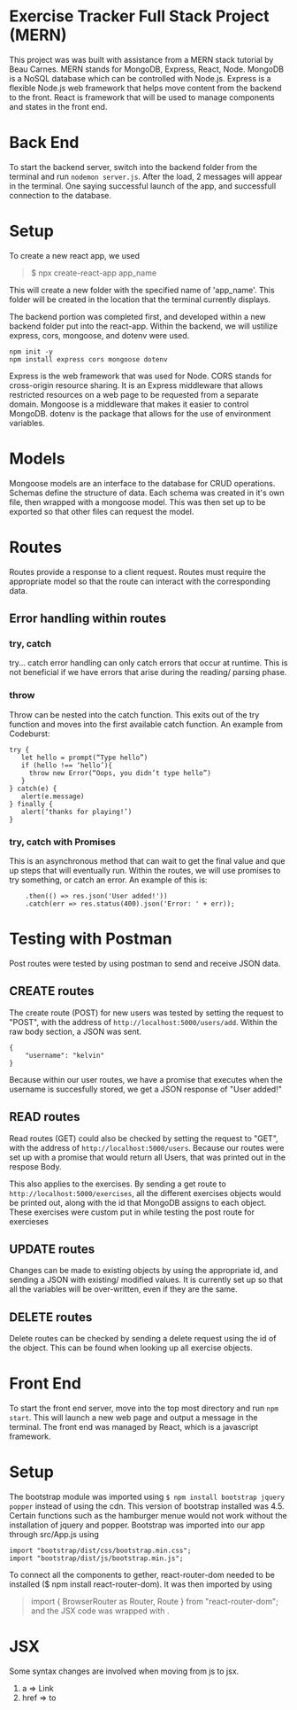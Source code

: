 # Exercise Tracker Full Stack Project (MERN)
This project was was built with assistance from a MERN stack tutorial by Beau Carnes. MERN stands for MongoDB, Express, React, Node. MongoDB is a NoSQL database which can be controlled with Node.js. Express is a flexible Node.js web framework that helps move content from the backend to the front. React is framework that will be used to manage components and states in the front end.

# Back End
To start the backend server, switch into the backend folder from the terminal and run `nodemon server.js`. After the load, 2 messages will appear in the terminal. One saying successful launch of the app, and successfull connection to the database.

# Setup
To create a new react app, we used 
>$ npx create-react-app app_name

This will create a new folder with the specified name of 'app_name'. This folder will be created in the location that the terminal currently displays.

The backend portion was completed first, and developed within a new backend folder put into the react-app. Within the backend, we will ustilize express, cors, mongoose, and dotenv were used.
`````
npm init -y
npm install express cors mongoose dotenv
`````
Express is the web framework that was used for Node. CORS stands for cross-origin resource sharing. It is an Express middleware that allows restricted resources on a web page to be requested from a separate domain. Mongoose is a middleware that makes it easier to control MongoDB. dotenv is the package that allows for the use of environment variables.

# Models
Mongoose models are an interface to the database for CRUD operations. Schemas define the structure of data. Each schema was created in it's own file, then wrapped with a mongoose model. This was then set up to be exported so that other files can request the model.

# Routes
Routes provide a response to a client request. Routes must require the appropriate model so that the route can interact with the corresponding data.

## Error handling within routes
### try, catch
try... catch error handling can only catch errors that occur at runtime. This is not beneficial if we have errors that arise during the reading/ parsing phase.

### throw
Throw can be nested into the catch function. This exits out of the try function and moves into the first available catch function. An example from Codeburst:
`````
try {
   let hello = prompt(“Type hello”)
   if (hello !== ‘hello’){
     throw new Error(“Oops, you didn’t type hello”)
   }
} catch(e) {
   alert(e.message)
} finally {
   alert(‘thanks for playing!’)
}
`````

### try, catch with Promises
This is an asynchronous method that can wait to get the final value and que up steps that will eventually run. Within the routes, we will use promises to try something, or catch an error. An example of this is:
`````  newUser.save()
    .then(() => res.json('User added!'))
    .catch(err => res.status(400).json('Error: ' + err));
`````

# Testing with Postman
Post routes were tested by using postman to send and receive JSON data.

## CREATE routes
The create route (POST) for new users was tested by setting the request to "POST", with the address of `http://localhost:5000/users/add`. Within the raw body section, a JSON was sent.
`````
{
    "username": "kelvin"
}
`````
Because within our user routes, we have a promise that executes when the username is succesfully stored, we get a JSON response of "User added!"

## READ routes
Read routes (GET) could also be checked by setting the request to "GET", with the address of `http://localhost:5000/users`. Because our routes were set up with a promise that would return all Users, that was printed out in the respose Body.

This also applies to the exercises. By sending a get route to `http://localhost:5000/exercises`, all the different exercises objects would be printed out, along with the id that MongoDB assigns to each object. These exercises were custom put in while testing the post route for exercieses

## UPDATE routes
Changes can be made to existing objects by using the appropriate id, and sending a JSON with existing/ modified values. It is currently set up so that all the variables will be over-written, even if they are the same.

## DELETE routes
Delete routes can be checked by sending a delete request using the id of the object. This can be found when looking up all exercise objects.

# Front End
To start the front end server, move into the top most directory and run `npm start`. This will launch a new web page and output a message in the terminal. The front end was managed by React, which is a javascript framework.

# Setup
The bootstrap module was imported using `$ npm install bootstrap jquery popper` instead of using the cdn. This version of bootstrap installed was 4.5. Certain functions such as the hamburger menue would not work without the installation of jquery and popper. Bootstrap was imported into our app through src/App.js using 

`````
import "bootstrap/dist/css/bootstrap.min.css";
import "bootstrap/dist/js/bootstrap.min.js";
`````

To connect all the components to gether, react-router-dom needed to be installed ($ npm install react-router-dom). It was then imported by using
>import { BrowserRouter as Router, Route } from "react-router-dom";
and the JSX code was wrapped with <Router></Router>.

# JSX
Some syntax changes are involved when moving from js to jsx. 
1. a => Link
2. href => to

